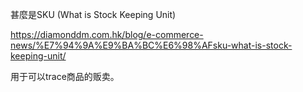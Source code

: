 甚麼是SKU (What is Stock Keeping Unit)

https://diamonddm.com.hk/blog/e-commerce-news/%E7%94%9A%E9%BA%BC%E6%98%AFsku-what-is-stock-keeping-unit/

用于可以trace商品的贩卖。
